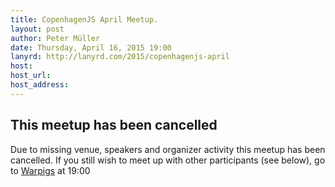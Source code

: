 ```yaml
---
title: CopenhagenJS April Meetup.
layout: post
author: Peter Müller
date: Thursday, April 16, 2015 19:00
lanyrd: http://lanyrd.com/2015/copenhagenjs-april
host:
host_url:
host_address:
---
```


<h2>This meetup has been cancelled</h2>

Due to missing venue, speakers and organizer activity this meetup has been cancelled. If you still wish to meet up with other participants (see below), go to [Warpigs](http://warpigs.dk) at 19:00
